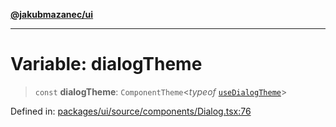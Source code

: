 [**@jakubmazanec/ui**](../README.md)

---

# Variable: dialogTheme

> `const` **dialogTheme**: `ComponentTheme`\<_typeof_
> [`useDialogTheme`](../functions/useDialogTheme.md)\>

Defined in:
[packages/ui/source/components/Dialog.tsx:76](https://github.com/jakubmazanec/tools/blob/412167e80a7675933e43d5220a19d05130301e2d/packages/ui/source/components/Dialog.tsx#L76)
